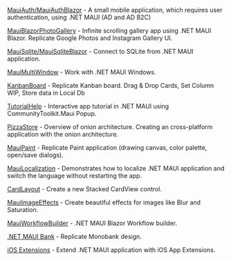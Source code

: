 [MauiAuth/MauiAuthBlazor](Auth) - A small mobile application, which requires user authentication, using .NET MAUI (AD and AD B2C)

[MauiBlazorPhotoGallery](MauiBlazorPhotoGallery) - Infinite scrolling gallery app using .NET MAUI Blazor. Replicate Google Photos and Instagram Gallery UI.

[MauiSqlite/MauiSqliteBlazor](Sqlite) - Connect to SQLite from .NET MAUI application.

[MauiMultiWindow](MauiMultiWindow) - Work with .NET MAUI Windows.

[KanbanBoard](KanbanBoard) - Replicate Kanban board. Drag & Drop Cards, Set Column WIP, Store data in Local Db

[TutorialHelp](TutorialHelp) - Interactive app tutorial in .NET MAUI using CommunityToolkit.Maui Popup.

[PizzaStore](PizzaStore) - Overview of onion architecture. Creating an cross-platform application with the onion architecture.

[MauiPaint](MauiPaint) - Replicate Paint application (drawing canvas, color palette, open/save dialogs).

[MauiLocalization](MauiLocalization) - Demonstrates how to localize .NET MAUI application and switch the language without restarting the app.

[CardLayout](CardLayout) - Create a new Stacked CardView control.

[MauiImageEffects](MauiImageEffects) - Create beautiful effects for images like Blur and Saturation.

[MauiWorkflowBuilder](MauiWorkflowBuilder) - .NET MAUI Blazor Workflow builder.

[.NET MAUI Bank](MauiBank) - Replicate Monobank design.

[iOS Extensions](iOSExtensions) - Extend .NET MAUI application with iOS App Extensions.